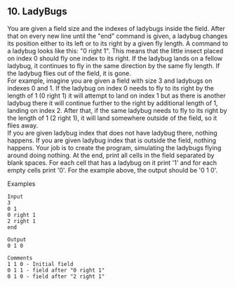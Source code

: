 ## 10. LadyBugs

You are given a field size and the indexes of ladybugs inside the field. After that on every new line until the "end" command is given, a ladybug changes its position either to its left or to its right by a given fly length. 
A command to a ladybug looks like this: "0 right 1". This means that the little insect placed on index 0 should fly one index to its right. If the ladybug lands on a fellow ladybug, it continues to fly in the same direction by the same fly length. If the ladybug flies out of the field, it is gone.<br>
For example, imagine you are given a field with size 3 and ladybugs on indexes 0 and 1. If the ladybug on index 0 needs to fly to its right by the length of 1 (0 right 1) it will attempt to land on index 1 but as there is another ladybug there it will continue further to the right by additional length of 1, landing on index 2. After that, if the same ladybug needs to fly to its right by the length of 1 (2 right 1), it will land somewhere outside of the field, so it flies away.<br>
If you are given ladybug index that does not have ladybug there, nothing happens. If you are given ladybug index that is outside the field, nothing happens. 
Your job is to create the program, simulating the ladybugs flying around doing nothing. At the end, print all cells in the field separated by blank spaces. For each cell that has a ladybug on it print '1' and for each empty cells print '0'. For the example above, the output should be '0 1 0'. 


Examples
```
Input		
3
0 1
0 right 1
2 right 1
end	

Output
0 1 0	

Comments
1 1 0 - Initial field
0 1 1 - field after "0 right 1"
0 1 0 - field after "2 right 1"
```
